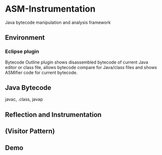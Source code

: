 # ASM-Instrumentation
Java bytecode manipulation and analysis framework

## Environment
### Eclipse plugin
Bytecode Outline plugin shows disassembled bytecode of current Java editor or class file, allows bytecode compare for Java/class files and shows ASMifier code for current bytecode.
## Java Bytecode
javac, .class, javap
## Reflection and Instrumentation
## (Visitor Pattern)
## Demo
